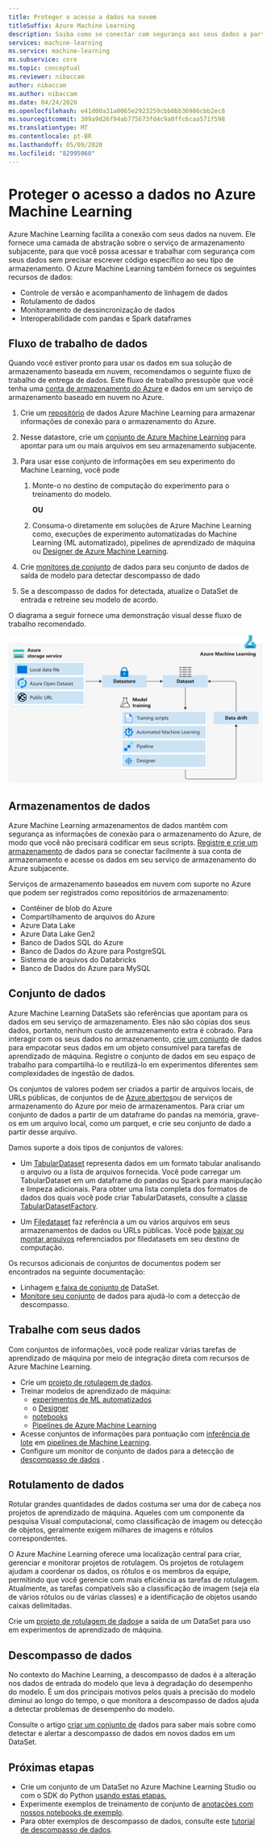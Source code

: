 ```yaml
---
title: Proteger o acesso a dados na nuvem
titleSuffix: Azure Machine Learning
description: Saiba como se conectar com segurança aos seus dados a partir de Azure Machine Learning e como usar DataSets e datastores para tarefas de ML. Os armazenamentos de dados podem ser armazenados em um blob do Azure, Azure Data Lake Gen 1 & 2, banco de dados SQL, databricks,...
services: machine-learning
ms.service: machine-learning
ms.subservice: core
ms.topic: conceptual
ms.reviewer: nibaccam
author: nibaccam
ms.author: nibaccam
ms.date: 04/24/2020
ms.openlocfilehash: e41d00a31a0065e2923259cbb0bb36986cbb2ec8
ms.sourcegitcommit: 309a9d26f94ab775673fd4c9a0ffc6caa571f598
ms.translationtype: MT
ms.contentlocale: pt-BR
ms.lasthandoff: 05/09/2020
ms.locfileid: "82995060"
---
```

# <a name="secure-data-access-in-azure-machine-learning"></a>Proteger o acesso a dados no Azure Machine Learning

Azure Machine Learning facilita a conexão com seus dados na nuvem.  Ele fornece uma camada de abstração sobre o serviço de armazenamento subjacente, para que você possa acessar e trabalhar com segurança com seus dados sem precisar escrever código específico ao seu tipo de armazenamento. O Azure Machine Learning também fornece os seguintes recursos de dados:

*    Controle de versão e acompanhamento de linhagem de dados
*    Rotulamento de dados 
*    Monitoramento de dessincronização de dados
*    Interoperabilidade com pandas e Spark dataframes

## <a name="data-workflow"></a>Fluxo de trabalho de dados

Quando você estiver pronto para usar os dados em sua solução de armazenamento baseada em nuvem, recomendamos o seguinte fluxo de trabalho de entrega de dados. Este fluxo de trabalho pressupõe que você tenha uma [conta de armazenamento do Azure](https://docs.microsoft.com/azure/storage/common/storage-quickstart-create-account?tabs=azure-portal) e dados em um serviço de armazenamento baseado em nuvem no Azure. 

1. Crie um [repositório](#datastores) de dados Azure Machine Learning para armazenar informações de conexão para o armazenamento do Azure.

2. Nesse datastore, crie um [conjunto de Azure Machine Learning](#datasets) para apontar para um ou mais arquivos em seu armazenamento subjacente. 

3. Para usar esse conjunto de informações em seu experimento do Machine Learning, você pode
    1. Monte-o no destino de computação do experimento para o treinamento do modelo.

        **OU** 

    1. Consuma-o diretamente em soluções de Azure Machine Learning como, execuções de experimento automatizadas do Machine Learning (ML automatizado), pipelines de aprendizado de máquina ou [Designer de Azure Machine Learning](concept-designer.md).

4. Crie [monitores de conjunto](#data-drift) de dados para seu conjunto de dados de saída de modelo para detectar descompasso de dado 

5. Se a descompasso de dados for detectada, atualize o DataSet de entrada e retreine seu modelo de acordo.

O diagrama a seguir fornece uma demonstração visual desse fluxo de trabalho recomendado.

![Diagrama de conceito de dados](./media/concept-data/data-concept-diagram.svg)

## <a name="datastores"></a>Armazenamentos de dados

Azure Machine Learning armazenamentos de dados mantêm com segurança as informações de conexão para o armazenamento do Azure, de modo que você não precisará codificar em seus scripts. [Registre e crie um armazenamento](how-to-access-data.md) de dados para se conectar facilmente à sua conta de armazenamento e acesse os dados em seu serviço de armazenamento do Azure subjacente. 

Serviços de armazenamento baseados em nuvem com suporte no Azure que podem ser registrados como repositórios de armazenamento:

+ Contêiner de blob do Azure
+ Compartilhamento de arquivos do Azure
+ Azure Data Lake
+ Azure Data Lake Gen2
+ Banco de Dados SQL do Azure
+ Banco de Dados do Azure para PostgreSQL
+ Sistema de arquivos do Databricks
+ Banco de Dados do Azure para MySQL

## <a name="datasets"></a>Conjunto de dados

Azure Machine Learning DataSets são referências que apontam para os dados em seu serviço de armazenamento. Eles não são cópias dos seus dados, portanto, nenhum custo de armazenamento extra é cobrado. Para interagir com os seus dados no armazenamento, [crie um conjunto](how-to-create-register-datasets.md) de dados para empacotar seus dados em um objeto consumível para tarefas de aprendizado de máquina. Registre o conjunto de dados em seu espaço de trabalho para compartilhá-lo e reutilizá-lo em experimentos diferentes sem complexidades de ingestão de dados.

Os conjuntos de valores podem ser criados a partir de arquivos locais, de URLs públicas, de conjuntos de de [Azure abertos](https://azure.microsoft.com/services/open-datasets/)ou de serviços de armazenamento do Azure por meio de armazenamentos. Para criar um conjunto de dados a partir de um dataframe do pandas na memória, grave-os em um arquivo local, como um parquet, e crie seu conjunto de dado a partir desse arquivo.  

Damos suporte a dois tipos de conjuntos de valores: 
+ Um [TabularDataset](https://docs.microsoft.com/python/api/azureml-core/azureml.data.tabulardataset?view=azure-ml-py) representa dados em um formato tabular analisando o arquivo ou a lista de arquivos fornecida. Você pode carregar um TabularDataset em um dataframe do pandas ou Spark para manipulação e limpeza adicionais. Para obter uma lista completa dos formatos de dados dos quais você pode criar TabularDatasets, consulte a [classe TabularDatasetFactory](https://aka.ms/tabulardataset-api-reference).

+ Um [Filedataset](https://docs.microsoft.com/python/api/azureml-core/azureml.data.file_dataset.filedataset?view=azure-ml-py) faz referência a um ou vários arquivos em seus armazenamentos de dados ou URLs públicas. Você pode [baixar ou montar arquivos](how-to-train-with-datasets.md#mount-files-to-remote-compute-targets) referenciados por filedatasets em seu destino de computação.

Os recursos adicionais de conjuntos de documentos podem ser encontrados na seguinte documentação:

+ Linhagem [e faixa de conjunto de](how-to-version-track-datasets.md) DataSet.
+ [Monitore seu conjunto](how-to-monitor-datasets.md) de dados para ajudá-lo com a detecção de descompasso.    

## <a name="work-with-your-data"></a>Trabalhe com seus dados

Com conjuntos de informações, você pode realizar várias tarefas de aprendizado de máquina por meio de integração direta com recursos de Azure Machine Learning. 

+ Crie um [projeto de rotulagem de dados](#label).
+ Treinar modelos de aprendizado de máquina:
     + [experimentos de ML automatizados](how-to-use-automated-ml-for-ml-models.md)
     + o [Designer](tutorial-designer-automobile-price-train-score.md#import-data)
     + [notebooks](how-to-train-with-datasets.md)
     + [Pipelines de Azure Machine Learning](how-to-create-your-first-pipeline.md)
+ Acesse conjuntos de informações para pontuação com [inferência de lote](how-to-use-parallel-run-step.md) em [pipelines de Machine Learning](how-to-create-your-first-pipeline.md).
+ Configure um monitor de conjunto de dados para a detecção de [descompasso de dados](#drift) .

<a name="label"></a>

## <a name="data-labeling"></a>Rotulamento de dados

Rotular grandes quantidades de dados costuma ser uma dor de cabeça nos projetos de aprendizado de máquina. Aqueles com um componente da pesquisa Visual computacional, como classificação de imagem ou detecção de objetos, geralmente exigem milhares de imagens e rótulos correspondentes.

O Azure Machine Learning oferece uma localização central para criar, gerenciar e monitorar projetos de rotulagem. Os projetos de rotulagem ajudam a coordenar os dados, os rótulos e os membros da equipe, permitindo que você gerencie com mais eficiência as tarefas de rotulagem. Atualmente, as tarefas compatíveis são a classificação de imagem (seja ela de vários rótulos ou de várias classes) e a identificação de objetos usando caixas delimitadas.

Crie um [projeto de rotulagem de dados](how-to-create-labeling-projects.md)e a saída de um DataSet para uso em experimentos de aprendizado de máquina.

<a name="drift"></a>

## <a name="data-drift"></a>Descompasso de dados

No contexto do Machine Learning, a descompasso de dados é a alteração nos dados de entrada do modelo que leva à degradação do desempenho do modelo. É um dos principais motivos pelos quais a precisão do modelo diminui ao longo do tempo, o que monitora a descompasso de dados ajuda a detectar problemas de desempenho do modelo.

Consulte o artigo [criar um conjunto de](how-to-monitor-datasets.md) dados para saber mais sobre como detectar e alertar a descompasso de dados em novos dados em um DataSet.

## <a name="next-steps"></a>Próximas etapas 

+ Crie um conjunto de um DataSet no Azure Machine Learning Studio ou com o SDK do Python [usando estas etapas.](how-to-create-register-datasets.md)
+ Experimente exemplos de treinamento de conjunto de [anotações com nossos notebooks de exemplo](https://aka.ms/dataset-tutorial).
+ Para obter exemplos de descompasso de dados, consulte este [tutorial de descompasso de dados](https://aka.ms/datadrift-notebook).
